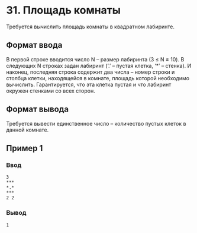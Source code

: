 # 31. Площадь комнаты

Требуется вычислить площадь комнаты в квадратном лабиринте.

## Формат ввода

В первой строке вводится число N – размер лабиринта (3 ≤ N ≤ 10). В следующих N строках задан лабиринт (‘.’ – пустая
клетка, ‘*’ – стенка). И наконец, последняя строка содержит два числа – номер строки и столбца клетки, находящейся в
комнате, площадь которой необходимо вычислить. Гарантируется, что эта клетка пустая и что лабиринт окружен стенками со
всех сторон.

## Формат вывода

Требуется вывести единственное число – количество пустых клеток в данной комнате.

## Пример 1

### Ввод

    3
    ***
    *.*
    ***
    2 2

### Вывод

    1